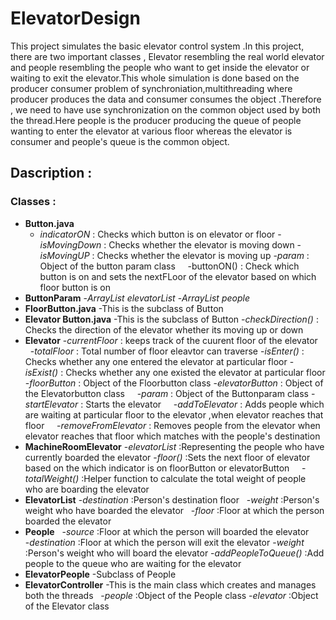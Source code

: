 # ElevatorDesign
This project simulates the basic elevator control system .In this project, there are two important classes , 
Elevator resembling the real world elevator and people resembling the people who want to get inside the elevator or waiting 
to exit the elevator.This whole simulation is done based on the producer consumer problem of synchroniation,multithreading where
producer produces the data and consumer consumes the object .Therefore , we need to have use synchronization on
the common object used by both the thread.Here people is the producer producing the queue of people wanting to enter 
the elevator at various floor whereas the elevator is consumer and people's queue is the common object.

##  Dascription :
###     Classes :
 -  **Button.java**
     - _indicatorON_  : Checks which button is on elevator or floor
     -_isMovingDown_ : Checks whether the elevator is moving down 
     -_isMovingUP_   : Checks whether the elevator is moving up 
     -_param_        : Object of the button param class
     -buttonON()     : Check which button is on and sets the nextFLoor of the elevator based on which floor button is on
 -  **ButtonParam**
     -_ArrayList<ElevatorList>_ _elevatorList_
     -_ArrayList<EleavtorPeople>_ _people_ 
 -   **FloorButton.java**
     -This is the subclass of Button
 -  **Elevator Button.java**
     -This is the subclass of Button
     -_checkDirection()_ : Checks the direction of the elevator whether its moving up or down 
 -  **Elevator** 
     -_currentFloor_ : keeps track of the cuurent floor of the elevator 
     -_totalFloor_   : Total number of floor eleavtor can traverse 
     -_isEnter()_      : Checks whether any one entered the elevator at particular floor
     -_isExist()_      : Checks whether any one existed the elevator at particular floor
     -_floorButton_    : Object of the Floorbutton class
     -_elevatorButton_ : Object of the Elevatorbutton class
     -_param_          :  Object of the Buttonparam class
     -_startElevator_  : Starts the elevator 
     -_addToElevator_  : Adds people which are waiting at particular floor to the elevator ,when elevator reaches that floor 
     -_removeFromElevator_ : Removes people from the elevator when elevator reaches that floor which matches with the people's                              destination 
 -  **MachineRoomElevator** 
     -_elevatorList_   :Representing the people who have currently boarded the elevator
     -_floor()_        :Sets the next floor of elevator based on the which indicator is on floorButton or elevatorButton
     -_totalWeight()_  :Helper function to calculate the total weight of people who are boarding the elevator 
 -  **ElevatorList**
    -_destination_ :Person's destination floor 
    -_weight_      :Person's weight who have boarded the elevator 
    -_floor_       :Floor at which the person boarded the elevator
 -  **People**
    -_source_      :Floor at which the person will boarded the elevator  
    -_destination_ :Floor at which the person will exit the elevator
    -_weight_      :Person's weight who will board the elevator 
    -_addPeopleToQueue()_ :Add people to the queue who are waiting for the elevator
 -  **ElevatorPeople**
    -Subclass of People
 -  **ElevatorController**
    -This is the main class which creates and manages both the threads 
    -_people_      :Object of the People class
    -_elevator_    :Object of the Elevator class
